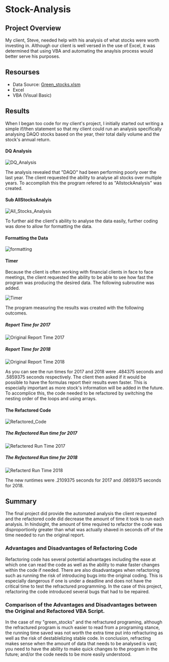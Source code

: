 # Stock-Analysis

## Project Overview
My client, Steve, needed help with his analysis of what stocks were worth investing in.  Although our client is well versed in the use of Excel, it was determined that using VBA and automating the anaylsis process would better serve his purposes.

## Resourses
 - Data Source: [Green_stocks.xlsm](https://github.com/stephenanayashilliard/Stock-Analysis/blob/master/green_stocks.xlsm)
 - Excel
 - VBA (Visual Basic)

## Results
When I began too code for my client's project, I initially started out writing a simple if/then statement so that my client could run an analysis specifically analysing DAQO stocks based on the year, their total daily volume and the stock's annual return.

#### DQ Analysis
   
![DQ_Analysis](https://github.com/stephenanayashilliard/Stock-Analysis/blob/master/Resources/DQ%20Analyis.png)

The analysis revealed that "DAQO" had been performing poorly over the last year. The client requested the ability to analyse all stocks over multiple years. To accomplish this  the program refered to as "AllstockAnalysis" was created.

#### Sub AllStocksAnalyis

![All_Stocks_Analysis](https://github.com/stephenanayashilliard/Stock-Analysis/blob/master/Resources/AllstocksAnalyis%201.png)

To further aid the client's ability to analyse the data easily, further coding was done to allow for formatting the data.

#### Formatting the Data

![formatting](https://github.com/stephenanayashilliard/Stock-Analysis/blob/master/Resources/formatting.png)

#### Timer

Because the client is often working with financial clients in face to face meetings, the client requested the ability to be able to see how fast the program was producing the desired data. The following subroutine was added. 

![Timer](https://github.com/stephenanayashilliard/Stock-Analysis/blob/master/Resources/AllstocksAnalyisandtimer.png)

The program measuring the results was created with the following outcomes.

##### Report Time for 2017
![Original Report Time 2017](https://github.com/stephenanayashilliard/Stock-Analysis/blob/master/Resources/Greenstock%202017.png)

##### Report Time for 2018
![Original Report Time 2018](https://github.com/stephenanayashilliard/Stock-Analysis/blob/master/Resources/Greenstock%202018.png)

As you can see the run times for 2017 and 2018 were .484375 seconds and .5859375 seconds respectively.  The client then asked if it would be possible to have the formulas report their results even faster.  This is especially important as more stock's information will be added in the future.  To accomplice this,  the code needed to be refactored by switching the nesting order of the loops and using arrays.  

#### The Refactored Code

![Refactored_Code](https://github.com/stephenanayashilliard/Stock-Analysis/blob/master/Resources/Refactored%20code.png)  

##### The Refactored Run time for 2017
![Refactered Run Time 2017](https://github.com/stephenanayashilliard/Stock-Analysis/blob/master/Resources/VBA_Challenge_2017.png)

##### The Refactored Run time for 2018
![Refacterd Run Time 2018](https://github.com/stephenanayashilliard/Stock-Analysis/blob/master/Resources/VBA_Challenge_2018.png)

The new runtimes were .2109375 seconds for 2017 and .0859375  seconds for 2018.

## Summary
The final project did provide the automated analysis the client requested and the refactored code did decrease the amount of time it took to run each analysis.  In hindsight, the amount of time required to refactor the code was disproportionly greater than what was actually shaved in seconds off of the time needed to run the original report.  

### Advantages and Disadvantages of Refactoring Code
Refactoring code has several potential advantages including the ease at which one can read the code as well as the ability to make faster changes within the code if needed. There are also disadvantages when refactoring such as running the risk of introducing bugs into the original coding.  This is especially dangerous if one is under a deadline and does not have the critical time to test the refractured programming. In the case of this project, refactoring the code introduced several bugs that had to be repaired.

### Comparison of the Advantages and Disadvantages between the Original and Refactored VBA Script.
In the case of my "green_stocks" and the refractured programing, although the refractured program is much easier to read from a programing stance, the running time saved was not worth the extra time put into refracturing as well as the risk of destablelizing stable code.  In conclusion, refracting makes sense when the amount of data that needs to be analysed is vast;  you need to have the ability to make quick changes to the program in the future; and/or the code needs to be more easily understood.  
